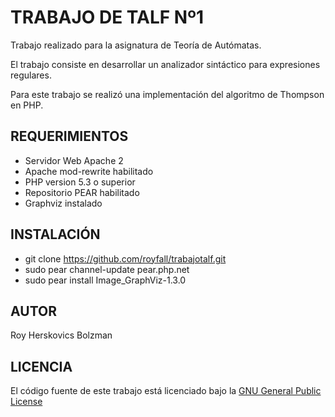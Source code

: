 # TRABAJO DE TALF Nº1

Trabajo realizado para la asignatura de Teoría de Autómatas.

El trabajo consiste en desarrollar un analizador sintáctico para expresiones regulares.

Para este trabajo se realizó una implementación del algoritmo de Thompson en PHP.

## REQUERIMIENTOS

* Servidor Web Apache 2
* Apache mod-rewrite habilitado
* PHP version 5.3 o superior
* Repositorio PEAR habilitado
* Graphviz instalado

## INSTALACIÓN

* git clone https://github.com/royfall/trabajotalf.git
* sudo pear channel-update pear.php.net
* sudo pear install Image_GraphViz-1.3.0

## AUTOR

Roy Herskovics Bolzman

## LICENCIA

El código fuente de este trabajo está licenciado bajo la [GNU General Public License](http://www.gnu.org/licenses/gpl.html)
